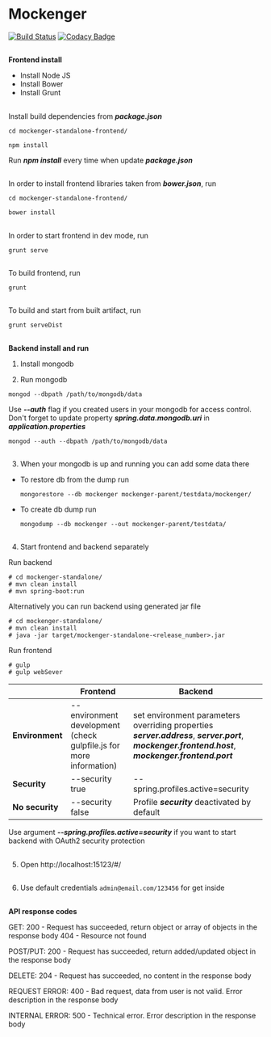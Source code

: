 # Mockenger #
[![Build Status](https://semaphoreci.com/api/v1/dryazanov/mockenger/branches/develop/badge.svg)](https://semaphoreci.com/dryazanov/mockenger)
[![Codacy Badge](https://api.codacy.com/project/badge/grade/4cfcf88539ba49be8ed773807b312405)](https://www.codacy.com/app/dryazanov/mockenger)
##
##
**Frontend install**

* Install Node JS
* Install Bower
* Install Grunt

##
Install build dependencies from ***package.json***
```
cd mockenger-standalone-frontend/
```

```
npm install
```
Run ***npm install*** every time when update ***package.json***

##
In order to install frontend libraries taken from ***bower.json***, run
```
cd mockenger-standalone-frontend/
```

```
bower install
```

##
In order to start frontend in dev mode, run

```
grunt serve
```

##
To build frontend, run

```
grunt
```

##
To build and start from built artifact, run

```
grunt serveDist
```

##
##
**Backend install and run**

1) Install mongodb

2) Run mongodb
```
mongod --dbpath /path/to/mongodb/data
```

Use ***--auth*** flag if you created users in your mongodb for access control.
Don't forget to update property ***spring.data.mongodb.uri*** in ***application.properties***
```
mongod --auth --dbpath /path/to/mongodb/data
```

##
3) When your mongodb is up and running you can add some data there

 - To restore db from the dump run

    ```
    mongorestore --db mockenger mockenger-parent/testdata/mockenger/
    ```

 - To create db dump run

    ```
    mongodump --db mockenger --out mockenger-parent/testdata/
    ```

##
4) Start frontend and backend separately

Run backend
```
# cd mockenger-standalone/
# mvn clean install
# mvn spring-boot:run
```

Alternatively you can run backend using generated jar file
```
# cd mockenger-standalone/
# mvn clean install
# java -jar target/mockenger-standalone-<release_number>.jar
```

Run frontend
```
# gulp
# gulp webSever
```

|                 | Frontend                            | Backend                               |
|-----------------|-------------------------------------|---------------------------------------|
| **Environment** | --environment development (check gulpfile.js for more information) | set environment parameters overriding properties ***server.address***, ***server.port***, ***mockenger.frontend.host***, ***mockenger.frontend.port*** |
| **Security**    | --security true | --spring.profiles.active=security |
| **No security** | --security false | Profile ***security*** deactivated by default |


Use argument ***--spring.profiles.active=security*** if you want to 
start backend with OAuth2 security protection

##
5) Open http://localhost:15123/#/
##
6) Use default credentials `admin@email.com/123456` for get inside

##
##
**API response codes**

GET: 200 - Request has succeeded, return object or array of objects in the response body 404 - Resource not found

POST/PUT: 200 - Request has succeeded, return added/updated object in the response body

DELETE: 204 - Request has succeeded, no content in the response body

REQUEST ERROR: 400 - Bad request, data from user is not valid. Error description in the response body

INTERNAL ERROR: 500 - Technical error. Error description in the response body